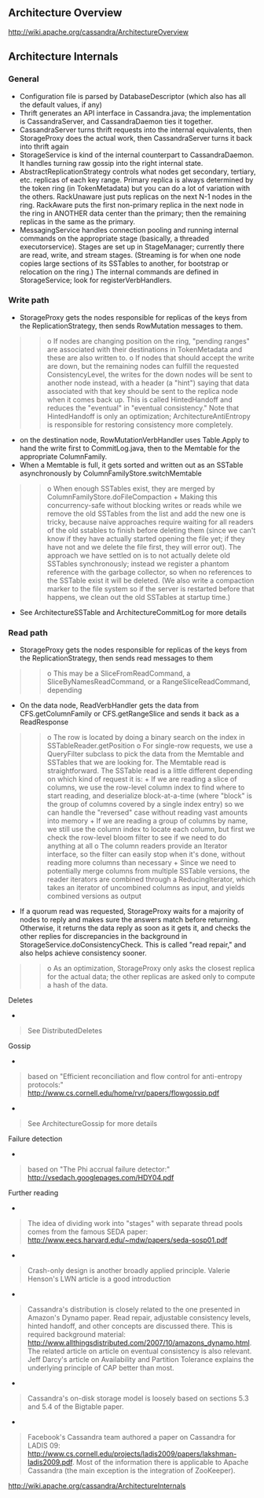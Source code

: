 ## Architecture Overview ##
http://wiki.apache.org/cassandra/ArchitectureOverview

## Architecture Internals ##
### General ###

  * Configuration file is parsed by DatabaseDescriptor (which also has all the default values, if any)
  * Thrift generates an API interface in Cassandra.java; the implementation is CassandraServer, and CassandraDaemon ties it together.
  * CassandraServer turns thrift requests into the internal equivalents, then StorageProxy does the actual work, then CassandraServer turns it back into thrift again
  * StorageService is kind of the internal counterpart to CassandraDaemon. It handles turning raw gossip into the right internal state.
  * AbstractReplicationStrategy controls what nodes get secondary, tertiary, etc. replicas of each key range. Primary replica is always determined by the token ring (in TokenMetadata) but you can do a lot of variation with the others. RackUnaware just puts replicas on the next N-1 nodes in the ring. RackAware puts the first non-primary replica in the next node in the ring in ANOTHER data center than the primary; then the remaining replicas in the same as the primary.
  * MessagingService handles connection pooling and running internal commands on the appropriate stage (basically, a threaded executorservice). Stages are set up in StageManager; currently there are read, write, and stream stages. (Streaming is for when one node copies large sections of its SSTables to another, for bootstrap or relocation on the ring.) The internal commands are defined in StorageService; look for registerVerbHandlers.

### Write path ###

  * StorageProxy gets the nodes responsible for replicas of the keys from the ReplicationStrategy, then sends RowMutation messages to them.
> > o If nodes are changing position on the ring, "pending ranges" are associated with their destinations in TokenMetadata and these are also written to.
> > o If nodes that should accept the write are down, but the remaining nodes can fulfill the requested ConsistencyLevel, the writes for the down nodes will be sent to another node instead, with a header (a "hint") saying that data associated with that key should be sent to the replica node when it comes back up. This is called HintedHandoff and reduces the "eventual" in "eventual consistency." Note that HintedHandoff is only an optimization; ArchitectureAntiEntropy is responsible for restoring consistency more completely.
  * on the destination node, RowMutationVerbHandler uses Table.Apply to hand the write first to CommitLog.java, then to the Memtable for the appropriate ColumnFamily.
  * When a Memtable is full, it gets sorted and written out as an SSTable asynchronously by ColumnFamilyStore.switchMemtable
> > o When enough SSTables exist, they are merged by ColumnFamilyStore.doFileCompaction + Making this concurrency-safe without blocking writes or reads while we remove the old SSTables from the list and add the new one is tricky, because naive approaches require waiting for all readers of the old sstables to finish before deleting them (since we can't know if they have actually started opening the file yet; if they have not and we delete the file first, they will error out). The approach we have settled on is to not actually delete old SSTables synchronously; instead we register a phantom reference with the garbage collector, so when no references to the SSTable exist it will be deleted. (We also write a compaction marker to the file system so if the server is restarted before that happens, we clean out the old SSTables at startup time.)
  * See ArchitectureSSTable and ArchitectureCommitLog for more details

### Read path ###

  * StorageProxy gets the nodes responsible for replicas of the keys from the ReplicationStrategy, then sends read messages to them
> > o This may be a SliceFromReadCommand, a SliceByNamesReadCommand, or a RangeSliceReadCommand, depending
  * On the data node, ReadVerbHandler gets the data from CFS.getColumnFamily or CFS.getRangeSlice and sends it back as a ReadResponse
> > o The row is located by doing a binary search on the index in SSTableReader.getPosition
> > o For single-row requests, we use a QueryFilter subclass to pick the data from the Memtable and SSTables that we are looking for. The Memtable read is straightforward. The SSTable read is a little different depending on which kind of request it is: + If we are reading a slice of columns, we use the row-level column index to find where to start reading, and deserialize block-at-a-time (where "block" is the group of columns covered by a single index entry) so we can handle the "reversed" case without reading vast amounts into memory + If we are reading a group of columns by name, we still use the column index to locate each column, but first we check the row-level bloom filter to see if we need to do anything at all
> > o The column readers provide an Iterator interface, so the filter can easily stop when it's done, without reading more columns than necessary + Since we need to potentially merge columns from multiple SSTable versions, the reader iterators are combined through a ReducingIterator, which takes an iterator of uncombined columns as input, and yields combined versions as output
  * If a quorum read was requested, StorageProxy waits for a majority of nodes to reply and makes sure the answers match before returning. Otherwise, it returns the data reply as soon as it gets it, and checks the other replies for discrepancies in the background in StorageService.doConsistencyCheck. This is called "read repair," and also helps achieve consistency sooner.
> > o As an optimization, StorageProxy only asks the closest replica for the actual data; the other replicas are asked only to compute a hash of the data.

Deletes

  * 


> See DistributedDeletes

Gossip

  * 

> based on "Efficient reconciliation and flow control for anti-entropy protocols:" http://www.cs.cornell.edu/home/rvr/papers/flowgossip.pdf
  * 

> See ArchitectureGossip for more details

Failure detection

  * 

> based on "The Phi accrual failure detector:" http://vsedach.googlepages.com/HDY04.pdf

Further reading

  * 

> The idea of dividing work into "stages" with separate thread pools comes from the famous SEDA paper: http://www.eecs.harvard.edu/~mdw/papers/seda-sosp01.pdf
  * 

> Crash-only design is another broadly applied principle. Valerie Henson's LWN article is a good introduction
  * 

> Cassandra's distribution is closely related to the one presented in Amazon's Dynamo paper. Read repair, adjustable consistency levels, hinted handoff, and other concepts are discussed there. This is required background material: http://www.allthingsdistributed.com/2007/10/amazons_dynamo.html. The related article on article on eventual consistency is also relevant. Jeff Darcy's article on Availability and Partition Tolerance explains the underlying principle of CAP better than most.
  * 

> Cassandra's on-disk storage model is loosely based on sections 5.3 and 5.4 of the Bigtable paper.
  * 

> Facebook's Cassandra team authored a paper on Cassandra for LADIS 09: http://www.cs.cornell.edu/projects/ladis2009/papers/lakshman-ladis2009.pdf. Most of the information there is applicable to Apache Cassandra (the main exception is the integration of ZooKeeper).

http://wiki.apache.org/cassandra/ArchitectureInternals